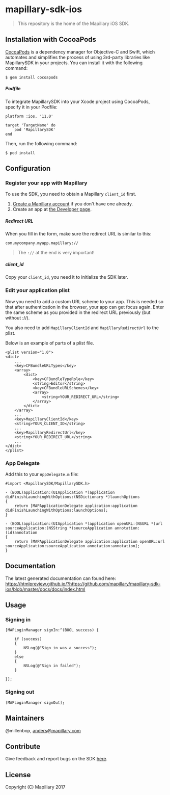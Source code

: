 # mapillary-sdk-ios

> This repository is the home of the Mapillary iOS SDK.


## Installation with CocoaPods

[CocoaPods](https://cocoapods.org) is a dependency manager for Objective-C and Swift, which automates and simplifies the process of using 3rd-party libraries like MapillarySDK in your projects. You can install it with the following command:

`$ gem install cocoapods`


##### Podfile

To integrate MapillarySDK into your Xcode project using CocoaPods, specify it in your Podfile:

```
platform :ios, '11.0'

target 'TargetName' do
	pod 'MapillarySDK'
end
```

Then, run the following command:

`$ pod install`

## Configuration

### Register your app with Mapillary

To use the SDK, you need to obtain a Mapillary `client_id` first. 

1. [Create a Mapillary account](https://www.mapillary.com/signup) if you don't have one already.
2. Create an app at [the Developer page](https://www.mapillary.com/app/settings/developers). 

##### Redirect URL

When you fill in the form, make sure the redirect URL is similar to this:

`com.mycompany.myapp.mapillary://`

> The `://` at the end is very important!

##### client_id

Copy your `client_id`, you need it to initialize the SDK later.

### Edit your application plist

Now you need to add a custom URL scheme to your app. This is needed so that after authentication in the browser, your app can get focus again. Enter the same scheme as you provided in the redirect URL previously (but without ://). 

You also need to add `MapillaryClientId` and `MapillaryRedirectUrl` to the plist.

Below is an example of parts of a plist file.

```
<plist version="1.0">
<dict>
	...
	<key>CFBundleURLTypes</key>
	<array>
		<dict>
			<key>CFBundleTypeRole</key>
			<string>Editor</string>
			<key>CFBundleURLSchemes</key>
			<array>
				<string>YOUR_REDIRECT_URL</string>
			</array>
		</dict>
	</array>
	...
	<key>MapillaryClientId</key>
	<string>YOUR_CLIENT_ID</string>
	...
	<key>MapillaryRedirectUrl</key>
	<string>YOUR_REDIRECT_URL</string>
	...
</dict>
</plist>
```

### App Delegate

Add this to your `AppDelegate.m` file:

```
#import <MapillarySDK/MapillarySDK.h>

- (BOOL)application:(UIApplication *)application didFinishLaunchingWithOptions:(NSDictionary *)launchOptions
{
    return [MAPApplicationDelegate application:application didFinishLaunchingWithOptions:launchOptions];
}

- (BOOL)application:(UIApplication *)application openURL:(NSURL *)url sourceApplication:(NSString *)sourceApplication annotation:(id)annotation
{
    return [MAPApplicationDelegate application:application openURL:url sourceApplication:sourceApplication annotation:annotation];
}
```

## Documentation

The latest generated documentation can found here: https://htmlpreview.github.io/?https://github.com/mapillary/mapillary-sdk-ios/blob/master/docs/docs/index.html

## Usage


### Signing in
```
[MAPLoginManager signIn:^(BOOL success) {
                
    if (success)
    {
        NSLog(@"Sign in was a success");
    }
    else
    {
        NSLog(@"Sign in failed");
    }                        

}];
```

### Signing out
```
[MAPLoginManager signOut];
```

## Maintainers
@millenbop, anders@mapillary.com


## Contribute

Give feedback and report bugs on the SDK [here](https://github.com/mapillary/mapillary_sdk_ios/issues).

## License

Copyright (C) Mapillary 2017